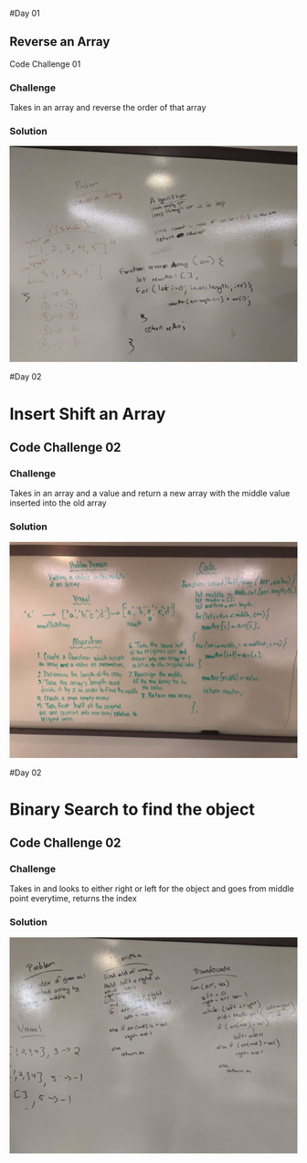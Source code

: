 #Day 01

## Reverse an Array

Code Challenge 01

### Challenge

Takes in an array and reverse the order of that array

### Solution

![alt text](./assets/array_reverse.jpg)

#Day 02

# Insert Shift an Array

## Code Challenge 02

### Challenge

Takes in an array and a value and return a new array with the middle value inserted into the old array

### Solution

![alt text](./assets/insert_shift_array.jpg)

#Day 02

# Binary Search to find the object

## Code Challenge 02

### Challenge

Takes in and looks to either right or left for the object and goes from middle point everytime, returns the index

### Solution

![alt text](./assets/array_binary_search.jpg)
